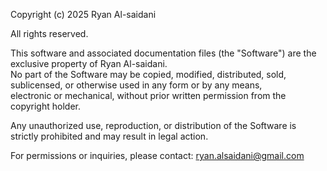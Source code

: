 Copyright (c) 2025 Ryan Al-saidani

All rights reserved.

This software and associated documentation files (the "Software") are the exclusive property of Ryan Al-saidani.  
No part of the Software may be copied, modified, distributed, sold, sublicensed, or otherwise used in any form or by any means,  
electronic or mechanical, without prior written permission from the copyright holder.

Any unauthorized use, reproduction, or distribution of the Software is strictly prohibited and may result in legal action.

For permissions or inquiries, please contact: ryan.alsaidani@gmail.com
